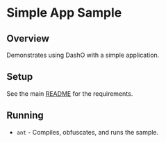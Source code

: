 # Simple App Sample

## Overview

Demonstrates using DashO with a simple application.

## Setup

See the main [README](../README.md) for the requirements.

## Running

* `ant` - Compiles, obfuscates, and runs the sample.